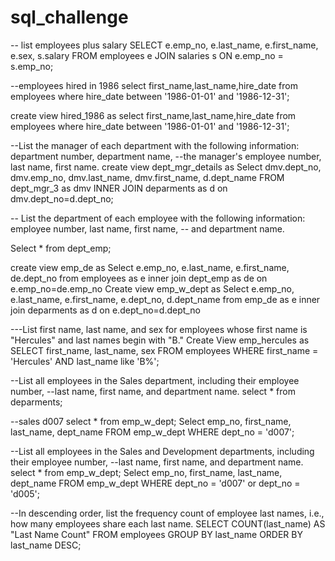 # sql_challenge
-- list employees plus salary
 SELECT e.emp_no,
    e.last_name,
    e.first_name,
    e.sex,
    s.salary
   FROM employees e
     JOIN salaries s ON e.emp_no = s.emp_no;

--employees hired in 1986
select first_name,last_name,hire_date
from employees
where hire_date between '1986-01-01' and '1986-12-31';

create view hired_1986
as
select first_name,last_name,hire_date
from employees
where hire_date between '1986-01-01' and '1986-12-31';

--List the manager of each department with the following information: department number, department name, 
--the manager's employee number, last name, first name.
create view dept_mgr_details
as
Select dmv.dept_no,
		dmv.emp_no,
		dmv.last_name,
		dmv.first_name,
		d.dept_name
FROM dept_mgr_3 as dmv
INNER JOIN deparments as d
	on dmv.dept_no=d.dept_no;

-- List the department of each employee with the following information: employee number, last name, first name,
-- and department name.

Select * from dept_emp;

create view emp_de
as
Select e.emp_no,
		e.last_name,
		e.first_name,
		de.dept_no
from employees as e
inner join dept_emp as de 
	on e.emp_no=de.emp_no
Create view emp_w_dept
as
Select e.emp_no,
		e.last_name,
		e.first_name,
		e.dept_no,
		d.dept_name
from emp_de as e
inner join deparments as d
	on e.dept_no=d.dept_no


---List first name, last name, and sex for employees whose first name is "Hercules" and last names begin with "B."
Create View emp_hercules
as
SELECT first_name,
		last_name,
		sex
FROM employees
WHERE first_name = 'Hercules'
AND last_name like 'B%';

--List all employees in the Sales department, including their employee number, 
--last name, first name, and department name.
select * from deparments;

--sales d007
select * from emp_w_dept;
Select emp_no,
		first_name,
		last_name,
		dept_name
FROM emp_w_dept
WHERE dept_no = 'd007';
		
--List all employees in the Sales and Development departments, including their employee number,
--last name, first name, and department name.
select * from emp_w_dept;
Select emp_no,
		first_name,
		last_name,
		dept_name
FROM emp_w_dept
WHERE 
	dept_no = 'd007'
	or dept_no = 'd005';
	
--In descending order, list the frequency count of employee last names, i.e., how many employees share each last name.
SELECT COUNT(last_name) AS "Last Name Count"
FROM employees
GROUP BY last_name
ORDER BY last_name DESC;

